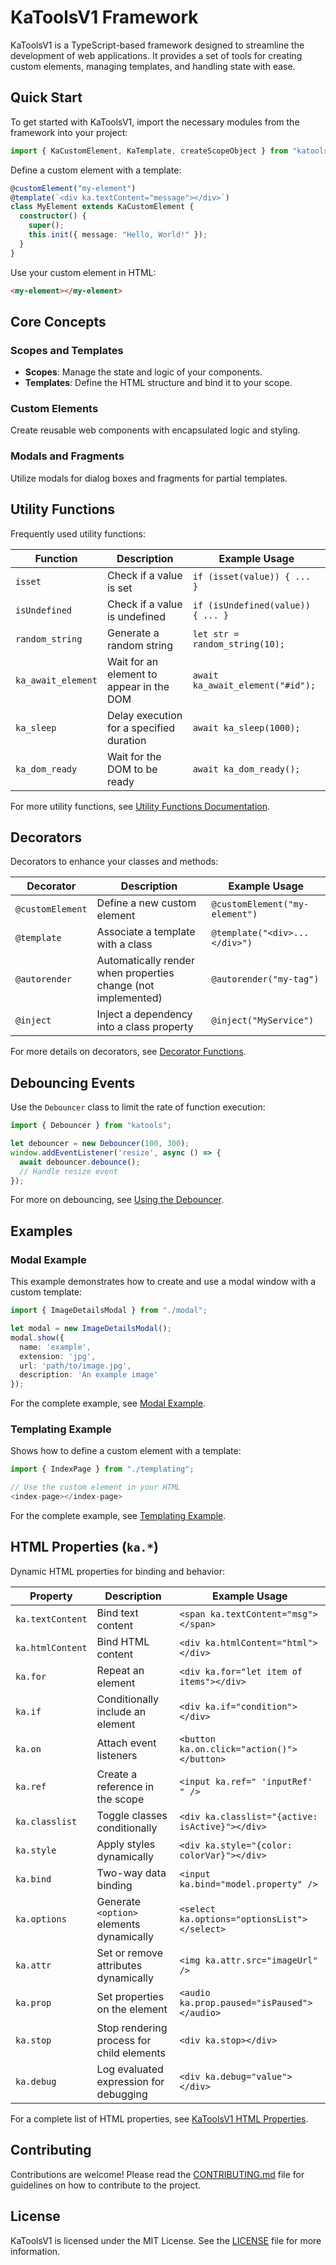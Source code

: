 # KaToolsV1 Framework

KaToolsV1 is a TypeScript-based framework designed to streamline the development of web applications. It provides a set of tools for creating custom elements, managing templates, and handling state with ease.

## Quick Start

To get started with KaToolsV1, import the necessary modules from the framework into your project:

```typescript
import { KaCustomElement, KaTemplate, createScopeObject } from "katools";
```

Define a custom element with a template:

```typescript
@customElement("my-element")
@template(`<div ka.textContent="message"></div>`)
class MyElement extends KaCustomElement {
  constructor() {
    super();
    this.init({ message: "Hello, World!" });
  }
}
```

Use your custom element in HTML:

```html
<my-element></my-element>
```

## Core Concepts

### Scopes and Templates

- **Scopes**: Manage the state and logic of your components.
- **Templates**: Define the HTML structure and bind it to your scope.

### Custom Elements

Create reusable web components with encapsulated logic and styling.

### Modals and Fragments

Utilize modals for dialog boxes and fragments for partial templates.

## Utility Functions

Frequently used utility functions:

| Function          | Description                               | Example Usage                     |
|-------------------|-------------------------------------------|-----------------------------------|
| `isset`           | Check if a value is set                   | `if (isset(value)) { ... }`       |
| `isUndefined`     | Check if a value is undefined             | `if (isUndefined(value)) { ... }` |
| `random_string`   | Generate a random string                  | `let str = random_string(10);`    |
| `ka_await_element`| Wait for an element to appear in the DOM  | `await ka_await_element("#id");`  |
| `ka_sleep`        | Delay execution for a specified duration  | `await ka_sleep(1000);`           |
| `ka_dom_ready`    | Wait for the DOM to be ready             | `await ka_dom_ready();`           |

For more utility functions, see [Utility Functions Documentation](/docs/list_of_utility_functions.md).

## Decorators

Decorators to enhance your classes and methods:

| Decorator        | Description                                                  | Example Usage                                                                 |
|------------------|--------------------------------------------------------------|-------------------------------------------------------------------------------|
| `@customElement` | Define a new custom element                                  | `@customElement("my-element")`                                                |
| `@template`      | Associate a template with a class                            | `@template("<div>...</div>")`                                                 |
| `@autorender`    | Automatically render when properties change (not implemented)| `@autorender("my-tag")`                                                       |
| `@inject`        | Inject a dependency into a class property                    | `@inject("MyService")`                                                        |

For more details on decorators, see [Decorator Functions](/docs/list_of_decorators.md).

## Debouncing Events

Use the `Debouncer` class to limit the rate of function execution:

```typescript
import { Debouncer } from "katools";

let debouncer = new Debouncer(100, 300);
window.addEventListener('resize', async () => {
  await debouncer.debounce();
  // Handle resize event
});
```

For more on debouncing, see [Using the Debouncer](/docs/usage_debouncer.md).

## Examples

### Modal Example

This example demonstrates how to create and use a modal window with a custom template:

```typescript
import { ImageDetailsModal } from "./modal";

let modal = new ImageDetailsModal();
modal.show({
  name: 'example',
  extension: 'jpg',
  url: 'path/to/image.jpg',
  description: 'An example image'
});
```

For the complete example, see [Modal Example](/examples/modal.ts).

### Templating Example

Shows how to define a custom element with a template:

```typescript
import { IndexPage } from "./templating";

// Use the custom element in your HTML
<index-page></index-page>
```

For the complete example, see [Templating Example](/examples/templating.ts).

## HTML Properties (`ka.*`)

Dynamic HTML properties for binding and behavior:

| Property          | Description                               | Example Usage                     |
|-------------------|-------------------------------------------|-----------------------------------|
| `ka.textContent`  | Bind text content                         | `<span ka.textContent="msg"></span>` |
| `ka.htmlContent`  | Bind HTML content                         | `<div ka.htmlContent="html"></div>` |
| `ka.for`          | Repeat an element                         | `<div ka.for="let item of items"></div>` |
| `ka.if`           | Conditionally include an element          | `<div ka.if="condition"></div>` |
| `ka.on`           | Attach event listeners                    | `<button ka.on.click="action()"></button>` |
| `ka.ref`          | Create a reference in the scope           | `<input ka.ref=" 'inputRef' " />` |
| `ka.classlist`    | Toggle classes conditionally              | `<div ka.classlist="{active: isActive}"></div>` |
| `ka.style`        | Apply styles dynamically                  | `<div ka.style="{color: colorVar}"></div>` |
| `ka.bind`         | Two-way data binding                      | `<input ka.bind="model.property" />` |
| `ka.options`      | Generate `<option>` elements dynamically  | `<select ka.options="optionsList"></select>` |
| `ka.attr`         | Set or remove attributes dynamically      | `<img ka.attr.src="imageUrl" />` |
| `ka.prop`         | Set properties on the element             | `<audio ka.prop.paused="isPaused"></audio>` |
| `ka.stop`         | Stop rendering process for child elements | `<div ka.stop></div>` |
| `ka.debug`        | Log evaluated expression for debugging    | `<div ka.debug="value"></div>` |

For a complete list of HTML properties, see [KaToolsV1 HTML Properties](/docs/list_of_ka_template_attributes.md).

## Contributing

Contributions are welcome! Please read the [CONTRIBUTING.md](CONTRIBUTING.md) file for guidelines on how to contribute to the project.

## License

KaToolsV1 is licensed under the MIT License. See the [LICENSE](LICENSE) file for more information.
